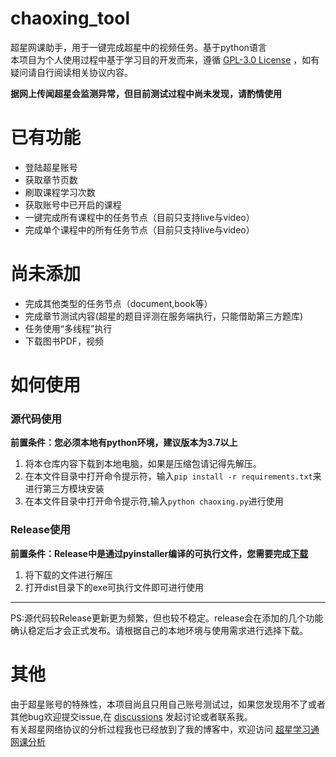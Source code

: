 # chaoxing_tool
超星网课助手，用于一键完成超星中的视频任务。基于python语言  
本项目为个人使用过程中基于学习目的开发而来，遵循 [GPL-3.0 License](https://github.com/liuyunfz/chaoxing_tool/blob/master/LICENSE) ，如有疑问请自行阅读相关协议内容。
  
**据网上传闻超星会监测异常，但目前测试过程中尚未发现，请酌情使用**
# 已有功能 
- 登陆超星账号
- 获取章节页数
- 刷取课程学习次数
- 获取账号中已开启的课程
- 一键完成所有课程中的任务节点（目前只支持live与video）
- 完成单个课程中的所有任务节点（目前只支持live与video）
# 尚未添加
- 完成其他类型的任务节点（document,book等）
- 完成章节测试内容(超星的题目评测在服务端执行，只能借助第三方题库)
- 任务使用“多线程”执行
- 下载图书PDF，视频  

# 如何使用
### 源代码使用
**前置条件：您必须本地有python环境，建议版本为3.7以上**  


1. 将本仓库内容下载到本地电脑，如果是压缩包请记得先解压。
2. 在本文件目录中打开命令提示符，输入`pip install -r requirements.txt`来进行第三方模块安装
3. 在本文件目录中打开命令提示符,输入`python chaoxing.py`进行使用

### Release使用
**前置条件：Release中是通过pyinstaller编译的可执行文件，您需要完成[下载](https://github.com/liuyunfz/chaoxing_tool/releases)**  
1. 将下载的文件进行解压  
2. 打开dist目录下的exe可执行文件即可进行使用  

---
PS:源代码较Release更新更为频繁，但也较不稳定。release会在添加的几个功能确认稳定后才会正式发布。请根据自己的本地环境与使用需求进行选择下载。  
# 其他
由于超星账号的特殊性，本项目尚且只用自己账号测试过，如果您发现用不了或者其他bug欢迎提交issue,在 [discussions](https://github.com/liuyunfz/chaoxing_tool/discussions) 发起讨论或者联系我。  
有关超星网络协议的分析过程我也已经放到了我的博客中，欢迎访问 [超星学习通网课分析](https://blog.6yfz.cn/tutorial/python-spider-chaoxing.html)